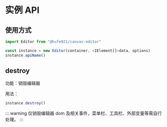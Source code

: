 # 实例 API

## 使用方式

```javascript
import Editor from "@hufe921/canvas-editor"

const instance = new Editor(container, <IElement[]>data, options)
instance.apiName()
```

## destroy

功能：销毁编辑器

用法：

```javascript
instance.destroy()
```

::: warning
仅销毁编辑器 dom 及相关事件，菜单栏、工具栏、外部变量等需自行处理。
:::
